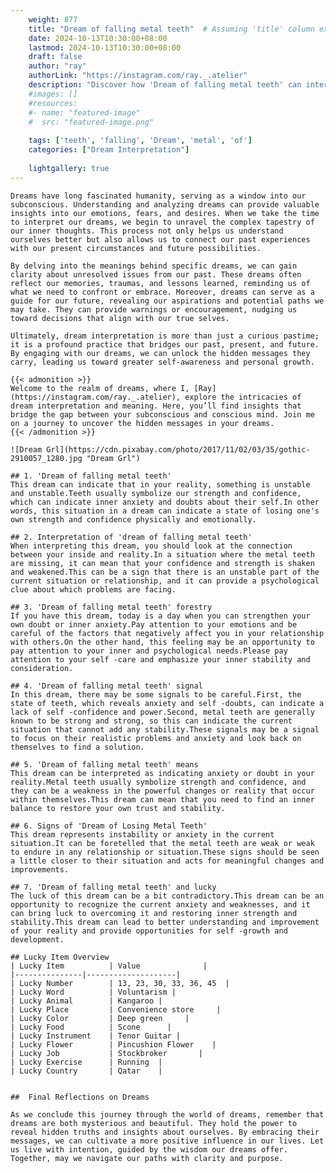 ```yaml
---
    weight: 877
    title: "Dream of falling metal teeth"  # Assuming 'title' column exists
    date: 2024-10-13T10:30:00+08:00
    lastmod: 2024-10-13T10:30:00+08:00
    draft: false
    author: "ray"
    authorLink: "https://instagram.com/ray._.atelier"
    description: "Discover how 'Dream of falling metal teeth' can interpret your future and uncover its significant meanings in your life."
    #images: []
    #resources:
    #- name: "featured-image"
    #  src: "featured-image.png"
    
    tags: ['teeth', 'falling', 'Dream', 'metal', 'of']
    categories: ["Dream Interpretation"]
    
    lightgallery: true
---
```

    
    Dreams have long fascinated humanity, serving as a window into our subconscious. Understanding and analyzing dreams can provide valuable insights into our emotions, fears, and desires. When we take the time to interpret our dreams, we begin to unravel the complex tapestry of our inner thoughts. This process not only helps us understand ourselves better but also allows us to connect our past experiences with our present circumstances and future possibilities.
    
    By delving into the meanings behind specific dreams, we can gain clarity about unresolved issues from our past. These dreams often reflect our memories, traumas, and lessons learned, reminding us of what we need to confront or embrace. Moreover, dreams can serve as a guide for our future, revealing our aspirations and potential paths we may take. They can provide warnings or encouragement, nudging us toward decisions that align with our true selves.
    
    Ultimately, dream interpretation is more than just a curious pastime; it is a profound practice that bridges our past, present, and future. By engaging with our dreams, we can unlock the hidden messages they carry, leading us toward greater self-awareness and personal growth.
    
    {{< admonition >}}
    Welcome to the realm of dreams, where I, [Ray](https://instagram.com/ray._.atelier), explore the intricacies of dream interpretation and meaning. Here, you’ll find insights that bridge the gap between your subconscious and conscious mind. Join me on a journey to uncover the hidden messages in your dreams.
    {{< /admonition >}}
    
    ![Dream Grl](https://cdn.pixabay.com/photo/2017/11/02/03/35/gothic-2910057_1280.jpg "Dream Grl")
    
    ## 1. 'Dream of falling metal teeth'
    This dream can indicate that in your reality, something is unstable and unstable.Teeth usually symbolize our strength and confidence, which can indicate inner anxiety and doubts about their self.In other words, this situation in a dream can indicate a state of losing one's own strength and confidence physically and emotionally.
    
    ## 2. Interpretation of 'dream of falling metal teeth'
    When interpreting this dream, you should look at the connection between your inside and reality.In a situation where the metal teeth are missing, it can mean that your confidence and strength is shaken and weakened.This can be a sign that there is an unstable part of the current situation or relationship, and it can provide a psychological clue about which problems are facing.
    
    ## 3. 'Dream of falling metal teeth' forestry
    If you have this dream, today is a day when you can strengthen your own doubt or inner anxiety.Pay attention to your emotions and be careful of the factors that negatively affect you in your relationship with others.On the other hand, this feeling may be an opportunity to pay attention to your inner and psychological needs.Please pay attention to your self -care and emphasize your inner stability and consideration.
    
    ## 4. 'Dream of falling metal teeth' signal
    In this dream, there may be some signals to be careful.First, the state of teeth, which reveals anxiety and self -doubts, can indicate a lack of self -confidence and power.Second, metal teeth are generally known to be strong and strong, so this can indicate the current situation that cannot add any stability.These signals may be a signal to focus on their realistic problems and anxiety and look back on themselves to find a solution.
    
    ## 5. 'Dream of falling metal teeth' means
    This dream can be interpreted as indicating anxiety or doubt in your reality.Metal teeth usually symbolize strength and confidence, and they can be a weakness in the powerful changes or reality that occur within themselves.This dream can mean that you need to find an inner balance to restore your own trust and stability.
    
    ## 6. Signs of 'Dream of Losing Metal Teeth'
    This dream represents instability or anxiety in the current situation.It can be foretelled that the metal teeth are weak or weak to endure in any relationship or situation.These signs should be seen a little closer to their situation and acts for meaningful changes and improvements.
    
    ## 7. 'Dream of falling metal teeth' and lucky
    The luck of this dream can be a bit contradictory.This dream can be an opportunity to recognize the current anxiety and weaknesses, and it can bring luck to overcoming it and restoring inner strength and stability.This dream can lead to better understanding and improvement of your reality and provide opportunities for self -growth and development.
    
    ## Lucky Item Overview
    | Lucky Item          | Value              |
    |---------------|--------------------|
    | Lucky Number        | 13, 23, 30, 33, 36, 45  |
    | Lucky Word          | Voluntarism |
    | Lucky Animal        | Kangaroo |
    | Lucky Place         | Convenience store     |
    | Lucky Color         | Deep green     |
    | Lucky Food          | Scone      |
    | Lucky Instrument    | Tenor Guitar |
    | Lucky Flower        | Pincushion Flower    |
    | Lucky Job           | Stockbroker       |
    | Lucky Exercise      | Running  |
    | Lucky Country       | Qatar    |
    
    
    ##  Final Reflections on Dreams
    
    As we conclude this journey through the world of dreams, remember that dreams are both mysterious and beautiful. They hold the power to reveal hidden truths and insights about ourselves. By embracing their messages, we can cultivate a more positive influence in our lives. Let us live with intention, guided by the wisdom our dreams offer. Together, may we navigate our paths with clarity and purpose.
    